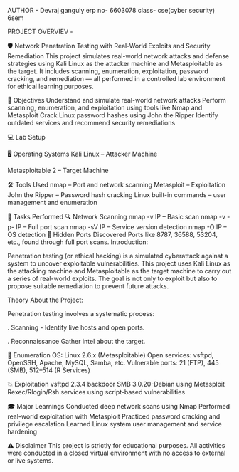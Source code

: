 AUTHOR - Devraj ganguly
erp no- 6603078
class- cse(cyber security) 6sem


PROJECT OVERVIEV  -

🛡 Network Penetration Testing with Real-World Exploits and Security Remediation
This project simulates real-world network attacks and defense strategies using Kali Linux as the attacker machine and Metasploitable as the target.
It includes scanning, enumeration, exploitation, password cracking, and remediation — all performed in a controlled lab environment for ethical learning purposes.

🎯 Objectives
Understand and simulate real-world network attacks
Perform scanning, enumeration, and exploitation using tools like Nmap and Metasploit
Crack Linux password hashes using John the Ripper
Identify outdated services and recommend security remediations

💻 Lab Setup

🖥 Operating Systems
Kali Linux – Attacker Machine

Metasploitable 2 – Target Machine

🛠 Tools Used
nmap – Port and network scanning
Metasploit – Exploitation
John the Ripper – Password hash cracking
Linux built-in commands – user management and enumeration

🚀 Tasks Performed
🔍 Network Scanning
nmap -v IP – Basic scan
nmap -v -p- IP – Full port scan
nmap -sV IP – Service version detection
nmap -O IP – OS detection
🔐 Hidden Ports Discovered
Ports like 8787, 36588, 53204, etc., found through full port scans.
Introduction:

Penetration testing (or ethical hacking) is a simulated cyberattack against
a system to uncover exploitable vulnerabilities. This project uses Kali Linux
as the attacking machine and Metasploitable as the target machine to carry out
a series of real-world exploits. The goal is not only to exploit
but also to propose suitable remediation to prevent future attacks.

Theory About the Project:

Penetration testing involves a systematic process:

. Scanning - Identify live hosts and open ports.

. Reconnaissance Gather intel about the target.

📡 Enumeration
OS: Linux 2.6.x (Metasploitable)
Open services: vsftpd, OpenSSH, Apache, MySQL, Samba, etc.
Vulnerable ports: 21 (FTP), 445 (SMB), 512–514 (R Services)

💥 Exploitation
vsftpd 2.3.4 backdoor
SMB 3.0.20-Debian using Metasploit
Rexec/Rlogin/Rsh services using script-based vulnerabilities

🎓 Major Learnings
Conducted deep network scans using Nmap
Performed real-world exploitation with Metasploit
Practiced password cracking and privilege escalation
Learned Linux system user management and service hardening

⚠ Disclaimer
This project is strictly for educational purposes. 
All activities were conducted in a closed virtual environment
with no access to external or live systems.
